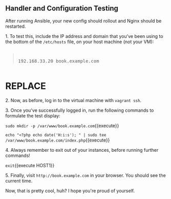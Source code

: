 ## Handler and Configuration Testing

After running Ansible, your new config should rollout and Nginx should be restarted.

1\. To test this, include the IP address and domain that you’ve been using to the bottom of the `/etc/hosts` file, on your host machine (not your VM):

<pre class="file" data-filename="/etc/hosts"><blockquote>
192.168.33.20 book.example.com
</blockquote></pre>

# REPLACE
2\. Now, as before, log in to the virtual machine with `vagrant ssh`.

3\. Once you've successfully logged in, run the following commands to formulate the test display:

`sudo mkdir -p /var/www/book.example.com`{{execute}}

`echo "<?php echo date('H:i:s'); " | sudo tee /var/www/book.example.com/index.php`{{execute}}

4\. Always remember to exit out of your instances, before running further commands!

`exit`{{execute HOST1}}

5\. Finally, visit `http://book.example.com` in your browser. You should see the current time.

Now, that is pretty cool, huh? I hope you're proud of yourself.
